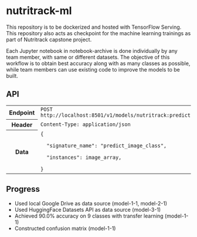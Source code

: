 # nutritrack-ml

This repository is to be dockerized and hosted with TensorFlow Serving. This repository also acts as checkpoint for the machine learning trainings as part of Nutritrack capstone project.

Each Jupyter notebook in notebook-archive is done individually by any team member, with same or different datasets. The objective of this workflow is to obtain best accuracy along with as many classes as possible, while team members can use existing code to improve the models to be built.

## API
<table>
<tr>
<th>Endpoint</th>
<td><code>POST http://localhost:8501/v1/models/nutritrack:predict</code></td>
</tr>
<tr>
<th>Header</th>
<td><code>Content-Type: application/json</code></td>
</tr>
<tr>
<th>Data</th>
<td><code>{<br/>
&nbsp;&nbsp;"signature_name": "predict_image_class",<br/>
&nbsp;&nbsp;"instances": image_array,<br/>
}
</code></td>
</table>

## Progress
- Used local Google Drive as data source (model-1-1, model-2-1)
- Used HuggingFace Datasets API as data source (model-3-1)
- Achieved 90.0% accuracy on 9 classes with transfer learning (model-1-1)
- Constructed confusion matrix (model-1-1)
